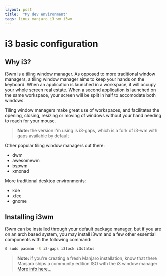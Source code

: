 ```yaml
---
layout: post
title:  "My dev environment"
tags: linux manjaro i3 wm i3wm
---
```

# i3 basic configuration

## Why i3?

i3wm is a tiling window manager. As opposed to more traditional window managers,
a tiling window manager aims to keep your hands on the keyboard. When an
application is launched in a workspace, it will occupy your whole screen real
estate. When a second application is launched on the same workspace, your screen
will be split in half to accomodate both windows.

Tiling window managers make great use of workspaces, and facilitates the opening,
closing, resizing or moving of windows without your hand needing to reach for
your mouse.

> **Note:** the version I'm using is i3-gaps, which is a fork of i3-wm with
> gaps available by default

Other popular tiling window managers out there:
* dwm
* awesomewm
* bspwm
* xmonad

More traditional desktop environments:
* kde
* xfce
* gnome

## Installing i3wm

i3wm can be installed through your default package manager, but if you are on an
arch based system, you may install i3wm and a few other essential components with
the following command:

```sh
$ sudo pacman -S i3-gaps i3lock i3status
```

> **Note:** if you're creating a fresh Manjaro installation, know that there
> Manjaro ships a community edition ISO with the i3 window manager
> [More info here...](https://manjaro.org/download/#i3)
